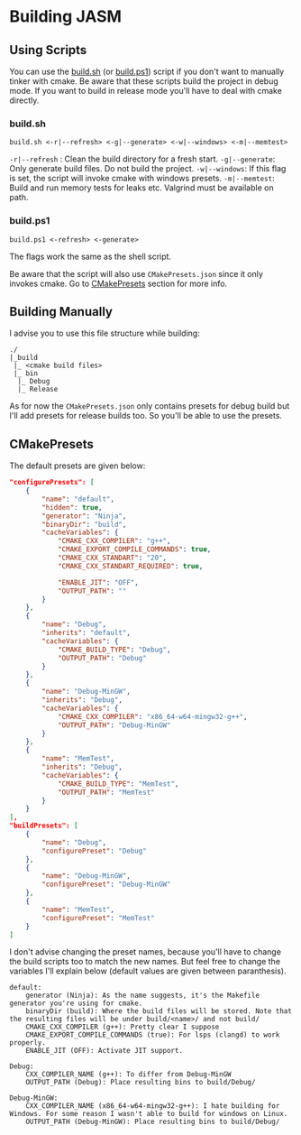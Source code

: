 # Building JASM

## Using Scripts

You can use the [build.sh](../build.sh) (or [build.ps1](../build.ps1)) script if you don't want to 
manually tinker with cmake. Be aware that these scripts build the project in debug mode. If you want
to build in release mode you'll have to deal with cmake directly.

### build.sh

`build.sh <-r|--refresh> <-g|--generate> <-w|--windows> <-m|--memtest>`

`-r|--refresh` : Clean the build directory for a fresh start.
`-g|--generate`: Only generate build files. Do not build the project.
`-w|--windows`: If this flag is set, the script will invoke cmake with windows presets.
`-m|--memtest`: Build and run memory tests for leaks etc. Valgrind must be available on path.

### build.ps1

`build.ps1 <-refresh> <-generate>`

The flags work the same as the shell script.

Be aware that the script will also use `CMakePresets.json` since it only invokes cmake.
Go to [CMakePresets](#CMakePresets) section for more info.

## Building Manually

I advise you to use this file structure while building:

```
./
|_build
 |_ <cmake build files> 
 |_ bin
  |_ Debug
  |_ Release
```

As for now the `CMakePresets.json` only contains presets for debug build but I'll add presets for release builds too. So
you'll be able to use the presets.

## CMakePresets

The default presets are given below:

```json
"configurePresets": [
    {
        "name": "default",
        "hidden": true,
        "generator": "Ninja",
        "binaryDir": "build",
        "cacheVariables": {
            "CMAKE_CXX_COMPILER": "g++",
            "CMAKE_EXPORT_COMPILE_COMMANDS": true,
            "CMAKE_CXX_STANDART": "20",
            "CMAKE_CXX_STANDART_REQUIRED": true,

            "ENABLE_JIT": "OFF",
            "OUTPUT_PATH": ""
        }
    },
    {
        "name": "Debug",
        "inherits": "default",
        "cacheVariables": {
            "CMAKE_BUILD_TYPE": "Debug",
            "OUTPUT_PATH": "Debug"
        }
    },
    {
        "name": "Debug-MinGW",
        "inherits": "Debug",
        "cacheVariables": {
            "CMAKE_CXX_COMPILER": "x86_64-w64-mingw32-g++",
            "OUTPUT_PATH": "Debug-MinGW"
        }
    },
    {
        "name": "MemTest",
        "inherits": "Debug",
        "cacheVariables": {
            "CMAKE_BUILD_TYPE": "MemTest",
            "OUTPUT_PATH": "MemTest"
        }
    }
],
"buildPresets": [
    {
        "name": "Debug",
        "configurePreset": "Debug"
    },
    {
        "name": "Debug-MinGW",
        "configurePreset": "Debug-MinGW"
    },
    {
        "name": "MemTest",
        "configurePreset": "MemTest"
    }
]
```

I don't advise changing the preset names, because you'll have to change the build scripts too
to match the new names. But feel free to change the variables I'll explain below (default
values are given between paranthesis).

```
default:
    generator (Ninja): As the name suggests, it's the Makefile generator you're using for cmake.
    binaryDir (build): Where the build files will be stored. Note that the resulting files will be under build/<name>/ and not build/
    CMAKE_CXX_COMPILER (g++): Pretty clear I suppose
    CMAKE_EXPORT_COMPILE_COMMANDS (true): For lsps (clangd) to work properly.
    ENABLE_JIT (OFF): Activate JIT support.

Debug:
    CXX_COMPILER_NAME (g++): To differ from Debug-MinGW 
    OUTPUT_PATH (Debug): Place resulting bins to build/Debug/

Debug-MinGW:
    CXX_COMPILER_NAME (x86_64-w64-mingw32-g++): I hate building for Windows. For some reason I wasn't able to build for windows on Linux.
    OUTPUT_PATH (Debug-MinGW): Place resulting bins to build/Debug/
```
